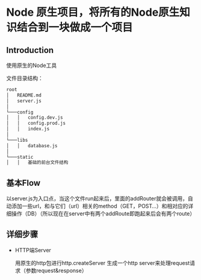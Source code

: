 # Node 原生项目，将所有的Node原生知识结合到一块做成一个项目

## Introduction

使用原生的Node工具

文件目录结构：

```markdown
root
│   README.md
│   server.js    
│
└───config
│   │   config.dev.js
│   │   config.prod.js
│   │	index.js
│   
└───libs
│   │   database.js
│
└───static
│   │   基础的前台文件结构
```

## 基本Flow

​	以server.js为入口点，当这个文件run起来后，里面的addRouter就会被调用，自动添加一些url，和与它们（url）相关的method（GET，POST…）和相对应的详细操作（DB）（所以现在在server中有两个addRoute即跑起来后会有两个route）


## 详细步骤

* HTTP端Server

  用原生的http包进行http.createServer 生成一个http server来处理request请求（参数request&response）

